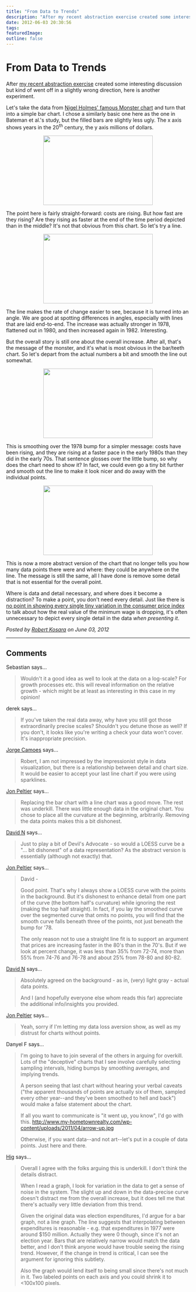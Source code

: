 ```yaml
---
title: "From Data to Trends"
description: "After my recent abstraction exercise created some interesting discussion but kind of went off in a slightly wrong direction, here is another experiment."
date: 2012-06-03 20:30:56
tags:
featuredImage: 
outline: false
---
```


# From Data to Trends

After <a title="How Much Data Do You Really Need?" href="/blog/2012/data-need">my recent abstraction exercise</a> created some interesting discussion but kind of went off in a slightly wrong direction, here is another experiment.

Let's take the data from <a title="Chart Junk Considered Useful After All" href="/criticism/chart-junk-considered-useful-after-all">Nigel Holmes' famous Monster chart</a> and turn that into a simple bar chart. I chose a similarly basic one here as the one in Bateman et al.'s study, but the filled bars are slightly less ugly. The x axis shows years in the 20<sup>th</sup> century, the y axis millions of dollars.

<p align="center"><img class="aligncenter size-full wp-image-1934" title="Costs Bars" src="https://media.eagereyes.org/wp-content/uploads/2012/05/costs-bars.png" alt="" width="300" height="190" /></p>

The point here is fairly straight-forward: costs are rising. But how fast are they rising? Are they rising as faster at the end of the time period depicted than in the middle? It's not that obvious from this chart. So let's try a line.

<p align="center"><img class="aligncenter size-full wp-image-1935" title="Costs Lines 1" src="https://media.eagereyes.org/wp-content/uploads/2012/05/costs-lines1.png" alt="" width="300" height="190" /></p>

The line makes the rate of change easier to see, because it is turned into an angle. We are good at spotting differences in angles, especially with lines that are laid end-to-end. The increase was actually stronger in 1978, flattened out in 1980, and then increased again in 1982. Interesting.

But the overall story is still one about the overall increase. After all, that's the message of the monster, and it's what is most obvious in the bar/teeth chart. So let's depart from the actual numbers a bit and smooth the line out somewhat.

<p align="center"><img class="aligncenter size-full wp-image-1936" title="Costs Lines 2" src="https://media.eagereyes.org/wp-content/uploads/2012/05/costs-lines2.png" alt="" width="300" height="190" /></p>

This is smoothing over the 1978 bump for a simpler message: costs have been rising, and they are rising at a faster pace in the early 1980s than they did in the early 70s. That sentence glosses over the little bump, so why does the chart need to show it? In fact, we could even go a tiny bit further and smooth out the line to make it look nicer and do away with the individual points.

<p align="center"><img class="aligncenter size-full wp-image-1937" title="Costs Lines 3" src="https://media.eagereyes.org/wp-content/uploads/2012/05/costs-lines3.png" alt="" width="300" height="190" /></p>

This is now a more abstract version of the chart that no longer tells you how many data points there were and where: they could be anywhere on the line. The message is still the same, all I have done is remove some detail that is not essential for the overall point.

Where is data and detail necessary, and where does it become a distraction? To make a point, you don't need every detail. Just like there is <a title="How Much Data Do You Really Need?" href="http://eagereyes.org/journalism/data-need">no point in showing every single tiny variation in the consumer price index</a> to talk about how the real value of the minimum wage is dropping, it's often unnecessary to depict every single detail in the data <em>when presenting it</em>.


_Posted by <a href="/about">Robert Kosara</a> on June 03, 2012_


<aside class="comments">

---
## Comments

Sebastian says…
>	Wouldn't it a good idea as well to look at the data on a log-scale? For growth processes etc. this will reveal information on the relative growth - which might be at least as interesting in this case in my opinion!

derek says…
>	If you've taken the real data away, why have you still got those extraordinarily precise scales? Shouldn't you detune those as well? If you don't, it looks like you're writing a check your data won't cover. It's inappropriate precision.

<a href="http://www.excelcharts.com/blog/" rel="nofollow noopener" target="_blank">Jorge Camoes</a> says…
>	Robert, I am not impressed by the impressionist style in data visualization, but there is a relationship between detail and chart size. It would be easier to accept your last line chart if you were using sparklines.

<a href="http://peltiertech.com/WordPress/" rel="nofollow noopener" target="_blank">Jon Peltier</a> says…
>	Replacing the bar chart with a line chart was a good move. The rest was underkill. There was little enough data in the original chart. You chose to place all the curvature at the beginning, arbitrarily. Removing the data points makes this a bit dishonest.

<a href="http://twitter.com/Biff_Bruise" rel="nofollow noopener" target="_blank">David N</a> says…
>	Just to play a bit of Devil's Advocate - so would a LOESS curve be a "... bit dishonest" of a data representation? As the abstract version is essentially (although not exactly) that.

<a href="http://peltiertech.com/WordPress/" rel="nofollow noopener" target="_blank">Jon Peltier</a> says…
>	David -
>	
>	Good point. That's why I always show a LOESS curve with the points in the background. But it's dishonest to enhance detail from one part of the curve (the bottom half's curvature) while ignoring the rest (making the top half straight). In fact, if you lay the smoothed curve over the segmented curve that omits no points, you will find that the smooth curve falls beneath three of the points, not just beneath the bump for '78.
>	
>	The only reason not to use a straight line fit is to support an argument that prices are increasing faster in the 80's than in the 70's. But if we look at percent change, it was less than 35% from 72-74, more than 55% from 74-76 and 76-78 and about 25% from 78-80 and 80-82.

<a href="http://twitter.com/Biff_Bruise" rel="nofollow noopener" target="_blank">David N</a> says…
>	Absolutely agreed on the background - as in, (very) light gray - actual data points.
>	
>	And I (and hopefully everyone else whom reads this far) appreciate the additional info/insights you provided.

<a href="http://peltiertech.com/WordPress/" rel="nofollow noopener" target="_blank">Jon Peltier</a> says…
>	Yeah, sorry if I'm letting my data loss aversion show, as well as my distrust for charts without points.

Danyel F says…
>	I'm going to have to join several of the others in arguing for overkill. Lots of the "deceptive" charts that I see involve carefully selecting sampling intervals, hiding bumps by smoothing averages, and implying trends. 
>	
>	A person seeing that last chart without hearing your verbal caveats ("the apparent thousands of points are actually six of them, sampled every other year--and they've been smoothed to hell and back") would make a false statement about the chart. 
>	
>	If all you want to communicate is "it went up, you know", I'd go with this. 
>	http://www.my-hometownrealty.com/wp-content/uploads/2011/04/arrow-up.jpg
>	
>	Otherwise, if you want data--and not art--let's put in a couple of data points. Just here and there.

<a href="http://www.groundtruthtrekking.org" rel="nofollow noopener" target="_blank">Hig</a> says…
>	Overall I agree with the folks arguing this is underkill.  I don't think the details distract.
>	
>	When I read a graph, I look for variation in the data to get a sense of noise in the system.  The slight up and down in the data-precise curve doesn't distract me from the overall increase, but it does tell me that there's actually very little deviation from this trend.
>	
>	Given the original data was election expenditures, I'd argue for a bar graph, not a line graph.  The line suggests that interpolating between expenditures is reasonable - e.g. that expenditures in 1977 were around $150 million.  Actually they were 0 though, since it's not an election year.  Bars that are relatively narrow would match the data better, and I don't think anyone would have trouble seeing the rising trend.  However, if the change in trend is critical, I can see the argument for ignoring this subtlety.
>	
>	Also the graph would lend itself to being small since there's not much in it.  Two labeled points on each axis and you could shrink it to &lt;100x100 pixels.

</aside>


